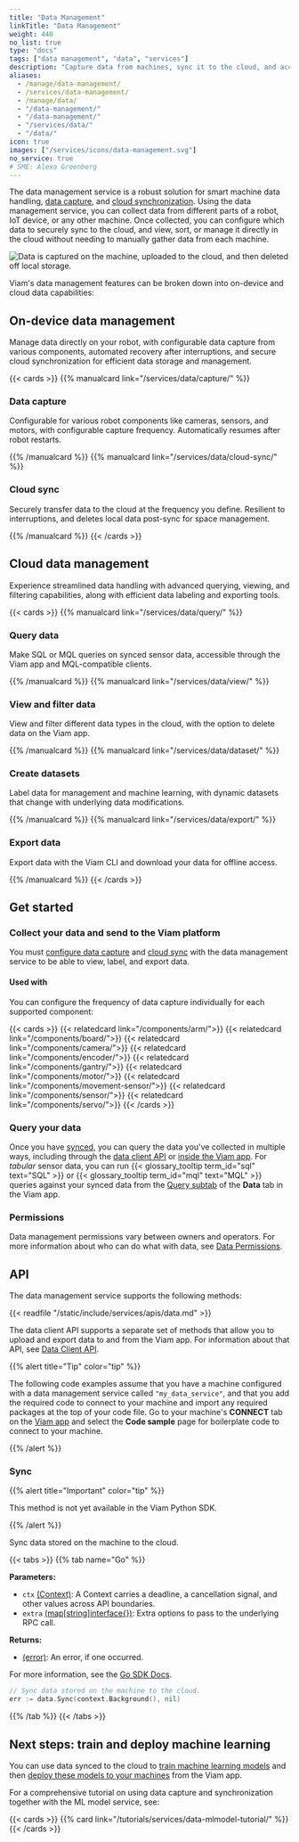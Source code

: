 ```yaml
---
title: "Data Management"
linkTitle: "Data Management"
weight: 440
no_list: true
type: "docs"
tags: ["data management", "data", "services"]
description: "Capture data from machines, sync it to the cloud, and access it and train image classification and object detection models on the data."
aliases:
  - /manage/data-management/
  - /services/data-management/
  - /manage/data/
  - "/data-management/"
  - "/data-management/"
  - "/services/data/"
  - "/data/"
icon: true
images: ["/services/icons/data-management.svg"]
no_service: true
# SME: Alexa Greenberg
---
```


The data management service is a robust solution for smart machine data handling, [data capture](/services/data/capture/), and [cloud synchronization](/services/data/cloud-sync/).
Using the data management service, you can collect data from different parts of a robot, IoT device, or any other machine.
Once collected, you can configure which data to securely sync to the cloud, and view, sort, or manage it directly in the cloud without needing to manually gather data from each machine.

![Data is captured on the machine, uploaded to the cloud, and then deleted off local storage.](/services/data/data_management.png)

Viam's data management features can be broken down into on-device and cloud data capabilities:

## On-device data management

Manage data directly on your robot, with configurable data capture from various components, automated recovery after interruptions, and secure cloud synchronization for efficient data storage and management.

{{< cards >}}
{{% manualcard link="/services/data/capture/" %}}

### Data capture

Configurable for various robot components like cameras, sensors, and motors, with configurable capture frequency.
Automatically resumes after robot restarts.

{{% /manualcard %}}
{{% manualcard link="/services/data/cloud-sync/" %}}

### Cloud sync

Securely transfer data to the cloud at the frequency you define.
Resilient to interruptions, and deletes local data post-sync for space management.

{{% /manualcard %}}
{{< /cards >}}

## Cloud data management

Experience streamlined data handling with advanced querying, viewing, and filtering capabilities, along with efficient data labeling and exporting tools.

{{< cards >}}
{{% manualcard link="/services/data/query/" %}}

### Query data

Make SQL or MQL queries on synced sensor data, accessible through the Viam app and MQL-compatible clients.

{{% /manualcard %}}
{{% manualcard link="/services/data/view/" %}}

### View and filter data

View and filter different data types in the cloud, with the option to delete data on the Viam app.

{{% /manualcard %}}
{{% manualcard link="/services/data/dataset/" %}}

### Create datasets

Label data for management and machine learning, with dynamic datasets that change with underlying data modifications.

{{% /manualcard %}}
{{% manualcard link="/services/data/export/" %}}

### Export data

Export data with the Viam CLI and download your data for offline access.

{{% /manualcard %}}
{{< /cards >}}

## Get started

### Collect your data and send to the Viam platform

You must [configure data capture](/services/data/capture/) and [cloud sync](/services/data/cloud-sync/) with the data management service to be able to view, label, and export data.

#### Used with

You can configure the frequency of data capture individually for each supported component:

{{< cards >}}
{{< relatedcard link="/components/arm/">}}
{{< relatedcard link="/components/board/">}}
{{< relatedcard link="/components/camera/">}}
{{< relatedcard link="/components/encoder/">}}
{{< relatedcard link="/components/gantry/">}}
{{< relatedcard link="/components/motor/">}}
{{< relatedcard link="/components/movement-sensor/">}}
{{< relatedcard link="/components/sensor/">}}
{{< relatedcard link="/components/servo/">}}
{{< /cards >}}

### Query your data

Once you have [synced](/services/data/cloud-sync/), you can query the data you've collected in multiple ways, including through the [data client API](/appendix/apis/data-client/) or [inside the Viam app](/services/data/query/).
For _tabular_ sensor data, you can run {{< glossary_tooltip term_id="sql" text="SQL" >}} or {{< glossary_tooltip term_id="mql" text="MQL" >}} queries against your synced data from the [Query subtab](https://app.viam.com/data/query) of the **Data** tab in the Viam app.

### Permissions

Data management permissions vary between owners and operators.
For more information about who can do what with data, see [Data Permissions](/cloud/rbac/#data-and-machine-learning).

## API

The data management service supports the following methods:

{{< readfile "/static/include/services/apis/data.md" >}}

The data client API supports a separate set of methods that allow you to upload and export data to and from the Viam app.
For information about that API, see [Data Client API](/appendix/apis/data-client/).

{{% alert title="Tip" color="tip" %}}

The following code examples assume that you have a machine configured with a data management service called `"my_data_service"`, and that you add the required code to connect to your machine and import any required packages at the top of your code file.
Go to your machine's **CONNECT** tab on the [Viam app](https://app.viam.com) and select the **Code sample** page for boilerplate code to connect to your machine.

{{% /alert %}}

### Sync

{{% alert title="Important" color="tip" %}}

This method is not yet available in the Viam Python SDK.

{{% /alert %}}

Sync data stored on the machine to the cloud.

{{< tabs >}}
{{% tab name="Go" %}}

**Parameters:**

- `ctx` [(Context)](https://pkg.go.dev/context): A Context carries a deadline, a cancellation signal, and other values across API boundaries.
- `extra` [(map\[string\]interface{})](https://go.dev/blog/maps): Extra options to pass to the underlying RPC call.

**Returns:**

- [(error)](https://pkg.go.dev/builtin#error): An error, if one occurred.

For more information, see the [Go SDK Docs](https://pkg.go.dev/go.viam.com/rdk/services/datamanager).

```go {class="line-numbers linkable-line-numbers"}
// Sync data stored on the machine to the cloud.
err := data.Sync(context.Background(), nil)
```

{{% /tab %}}
{{< /tabs >}}

## Next steps: train and deploy machine learning

You can use data synced to the cloud to [train machine learning models](/services/ml/train-model/) and then [deploy these models to your machines](/services/ml/) from the Viam app.

For a comprehensive tutorial on using data capture and synchronization together with the ML model service, see:

{{< cards >}}
{{% card link="/tutorials/services/data-mlmodel-tutorial/" %}}
{{< /cards >}}
